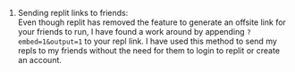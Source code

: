 1. Sending replit links to friends:  
    Even though replit has removed the feature to generate an offsite link for your friends to run,  I have found a work around by appending  `?embed=1&output=1`  to your repl link.   I have used this method to send my repls to my friends without the need for them to login to replit or create an account.
